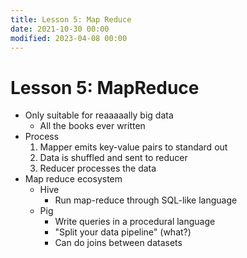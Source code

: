 ```yaml
---
title: Lesson 5: Map Reduce
date: 2021-10-30 00:00
modified: 2023-04-08 00:00
---
```

# Lesson 5: MapReduce

* Only suitable for reaaaaally big data
    * All the books ever written
* Process
    1. Mapper emits key-value pairs to standard out
    2. Data is shuffled and sent to reducer
    3. Reducer processes the data
* Map reduce ecosystem
    * Hive
        * Run map-reduce through SQL-like language
    * Pig
        * Write queries in a procedural language
        * "Split your data pipeline" (what?)
        * Can do joins between datasets
